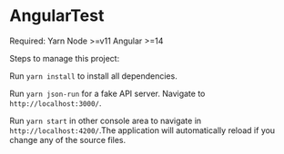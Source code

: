 # AngularTest

Required:
Yarn
Node >=v11
Angular >=14

Steps to manage this project:

Run `yarn install` to install all dependencies.

Run `yarn json-run` for a fake API server. Navigate to `http://localhost:3000/`.

Run `yarn start` in other console area to navigate in `http://localhost:4200/`.The application will automatically reload if you change any of the source files.


